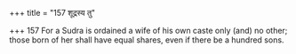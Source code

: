 +++
title = "157 शूद्रस्य तु"

+++
157	For a Sudra is ordained a wife of his own caste only (and) no other; those born of her shall have equal shares, even if there be a hundred sons.